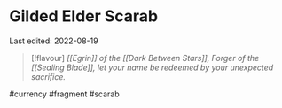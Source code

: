 # Gilded Elder Scarab
Last edited: 2022-08-19

> [!flavour]
> *[[Egrin]] of the [[Dark Between Stars]], Forger of the [[Sealing Blade]], let your name be redeemed by your unexpected sacrifice.*


#currency #fragment #scarab